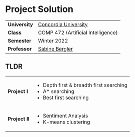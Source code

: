 Project Solution
================================
<table>
  <tr>
    <td><strong>University</strong></td><td><a href="http://www.concordia.ca/">Concordia University</a></td>
  </tr>
  <tr>
    <td><strong>Class</strong></td><td>COMP 472 (Artificial Intelligence)</td>
  </tr>
  <tr>
    <td><strong>Semester</strong></td><td>Winter 2022</td>
  </tr>
  <tr>
    <td><strong>Professor</strong></td><td><a href="https://users.encs.concordia.ca/~bergler/">Sabine Bergler</a></td>
  </tr>
</table>

## TLDR
<table>
  <tr>
    <td><strong>Project I</strong></td><td><ul>
    <li>Depth first & breadth first searching</li>
    <li>A* searching</li>
    <li>Best first searching</li>
    </ul></td>
  </tr>
  <tr>
    <td><strong>Project II</strong></td><td><ul>
    <li>Sentiment Analysis</li>
    <li>K-means clustering</li>
    </ul></td>
  </tr>
</table> 
